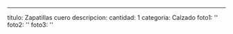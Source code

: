---
titulo: Zapatillas cuero
descripcion: 
cantidad: 1
categoria: Calzado
foto1: ''
foto2: ''
foto3: ''
